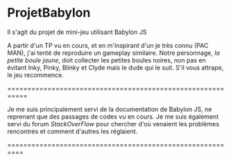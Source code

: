 # ProjetBabylon

Il s'agit du projet de mini-jeu utilisant Babylon JS

A partir d'un TP vu en cours, et en m'inspirant d'un je très connu (PAC MAN), j'ai tenté de reproduire un gameplay similaire.
Notre personnage, *la petite boule jaune*, doit collecter les petites boules noires, non pas en évitant Inky, Pinky, Blinky et Clyde mais le dude qui le suit.
S'il vous attrape, le jeu recommence.

===========================================================

Je me suis principalement servi de la documentation de Babylon JS, ne reprenant que des passages de codes vu en cours.
Je me suis également servi du forum *StackOverFlow* pour chercher d'où venaient les problèmes rencontrés et comment d'autres les réglaient.

==========================================================
